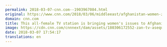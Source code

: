 ```yaml
---
permalink: 2018-03-07-cnn.com--1903967084.html
original: https://www.cnn.com/2018/03/06/middleeast/afghanistan-women-zan-tv-station-asequals/index.html
domain: cnn.com
title: This all-female TV station is bringing women's issues to Afghanistan's attention
image: https://cdn.cnn.com/cnnnext/dam/assets/180306172552-zan-tv-asequals-1-super-tease.jpg
date: 2018-03-07 17:54:17
translations: en
---
```



